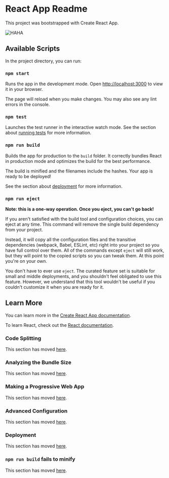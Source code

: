 # React App Readme

This project was bootstrapped with Create React App.

![HAHA](https://lh3.googleusercontent.com/pw/AP1GczMFFtEnqaddzFj2SDuKb9FlsmbFHz8-aAAdCfcUMkqOd-m-KfWSZqCXXKrIHR0-YynpN0bBORQqb6AKlVSWzB6FyDFX96uksB-a_0Q7p_Vy_xE_RcqVGw0bXkoy_YLwLIJw2_jpO4wd-JqNClj_W524V67nmv7kWT638X3KoaALxOox1afxQ990g3wdTU1WGMHH7szmcnHkI-UYZKYoCHklvUk2RRDj4F_Mcl79L_S2WeZLa0phCRUzYnDtKIxqnayudUYj_lHEKal322NUlC_wINJ7Z3gHXYhH6Kzrlg1G8zjOQ9GnyiCYMlksp9Ur2pYAJrHhhG3FsyY3X_Sx29pvTwbqLwK_TOHPv9Dx9EiBp3Gam-PSY1bXd3BDaim0nlyl_xIwTF4lXzS8CrHP3QBI45B0kytTcHW6XAuTz_oZH79v5Fm5boaJrUO4aUMoxEoIN28vPVamdPdejy6uY9akIW_x-9Kk-7naoEcAIJJoZ8oaF-rfOs1o-F9P1BLGjreZrMX21AluJQ1FjyRy-Ota5uzZgMLWwl3g35m3qEKOl4wtdSN2_-aUL_KK8C3GCEHTbS2TszOrgprG49g_Qmy6PoGHZOhmSg9w5ZBFkZJVzCa7MuN-M9w3Kfa93CTEn59xBNnZaMMMC7l55iVDddcNoSfqfePtqRA-UcOxMytICDlXnjFU7gHvtQZiwqVMy2y1RElgjWksoag-qfH7iruhN5_DfJVLAumxb4UZS45-13R5dOeDx51WEwS9mx8bPrgxHlfqxmOhqfF9eaVoB2dDmVBBANWqS3WYkPGsR3N2RkXpIhmSIkIsFsI5g_3nQS88I-CD3RH5Nd5OW3J1qILse_dw8-1zjE8j5bJ0HtP5zfhUa-KVr3aoxBKuiDFwwhhbAzvOPnwKvK1rl-uzyme4VMXs=w945-h945-s-no-gm?authuser=0)

## Available Scripts

In the project directory, you can run:

### `npm start`

Runs the app in the development mode.
Open [http://localhost:3000](http://localhost:3000) to view it in your browser.

The page will reload when you make changes.
You may also see any lint errors in the console.

### `npm test`

Launches the test runner in the interactive watch mode.
See the section about [running tests](https://facebook.github.io/create-react-app/docs/running-tests) for more information.

### `npm run build`

Builds the app for production to the `build` folder.
It correctly bundles React in production mode and optimizes the build for the best performance.

The build is minified and the filenames include the hashes.
Your app is ready to be deployed!

See the section about [deployment](https://facebook.github.io/create-react-app/docs/deployment) for more information.

### `npm run eject`

**Note: this is a one-way operation. Once you eject, you can't go back!**

If you aren't satisfied with the build tool and configuration choices, you can eject at any time. This command will remove the single build dependency from your project.

Instead, it will copy all the configuration files and the transitive dependencies (webpack, Babel, ESLint, etc) right into your project so you have full control over them. All of the commands except `eject` will still work, but they will point to the copied scripts so you can tweak them. At this point you're on your own.

You don't have to ever use `eject`. The curated feature set is suitable for small and middle deployments, and you shouldn't feel obligated to use this feature. However, we understand that this tool wouldn't be useful if you couldn't customize it when you are ready for it.

## Learn More

You can learn more in the [Create React App documentation](https://facebook.github.io/create-react-app/docs/getting-started).

To learn React, check out the [React documentation](https://reactjs.org/).

### Code Splitting

This section has moved [here](https://facebook.github.io/create-react-app/docs/code-splitting).

### Analyzing the Bundle Size

This section has moved [here](https://facebook.github.io/create-react-app/docs/analyzing-the-bundle-size).

### Making a Progressive Web App

This section has moved [here](https://facebook.github.io/create-react-app/docs/making-a-progressive-web-app).

### Advanced Configuration

This section has moved [here](https://facebook.github.io/create-react-app/docs/advanced-configuration).

### Deployment

This section has moved [here](https://facebook.github.io/create-react-app/docs/deployment).

### `npm run build` fails to minify

This section has moved [here](https://facebook.github.io/create-react-app/docs/troubleshooting#npm-run-build-fails-to-minify).
